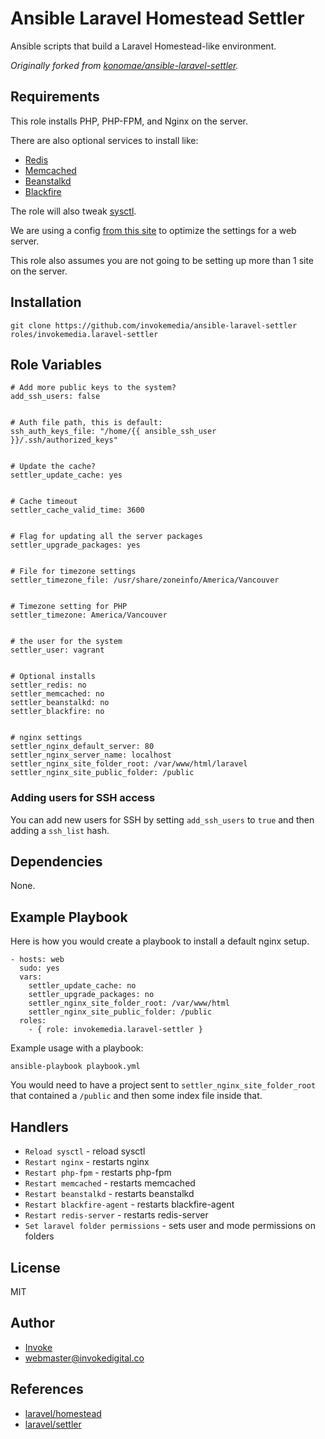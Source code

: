 # Ansible Laravel Homestead Settler

Ansible scripts that build a Laravel Homestead-like environment.

_Originally forked from [konomae/ansible-laravel-settler](https://github.com/konomae/ansible-laravel-settler)._

## Requirements

This role installs PHP, PHP-FPM, and Nginx on the server. 

There are also optional services to install like:
 
- [Redis](http://redis.io/)
- [Memcached](https://memcached.org/)
- [Beanstalkd](http://kr.github.io/beanstalkd/)
- [Blackfire](https://blackfire.io/)

The role will also tweak [sysctl](https://linux.die.net/man/8/sysctl). 

We are using a config [from this site](https://easyengine.io/tutorials/linux/sysctl-conf/) to optimize the settings for a web server.

This role also assumes you are not going to be setting up more than 1 site on the server.

## Installation

`git clone https://github.com/invokemedia/ansible-laravel-settler roles/invokemedia.laravel-settler`

## Role Variables

```
# Add more public keys to the system?
add_ssh_users: false


# Auth file path, this is default:
ssh_auth_keys_file: "/home/{{ ansible_ssh_user }}/.ssh/authorized_keys"


# Update the cache?
settler_update_cache: yes


# Cache timeout
settler_cache_valid_time: 3600


# Flag for updating all the server packages
settler_upgrade_packages: yes


# File for timezone settings
settler_timezone_file: /usr/share/zoneinfo/America/Vancouver


# Timezone setting for PHP
settler_timezone: America/Vancouver


# the user for the system
settler_user: vagrant


# Optional installs
settler_redis: no
settler_memcached: no
settler_beanstalkd: no
settler_blackfire: no


# nginx settings
settler_nginx_default_server: 80
settler_nginx_server_name: localhost
settler_nginx_site_folder_root: /var/www/html/laravel
settler_nginx_site_public_folder: /public
```

### Adding users for SSH access

You can add new users for SSH by setting `add_ssh_users` to `true` and then adding a `ssh_list` hash.

## Dependencies

None.

## Example Playbook

Here is how you would create a playbook to install a default nginx setup.

```
- hosts: web
  sudo: yes
  vars:
    settler_update_cache: no
    settler_upgrade_packages: no
    settler_nginx_site_folder_root: /var/www/html
    settler_nginx_site_public_folder: /public
  roles:
    - { role: invokemedia.laravel-settler }
```

Example usage with a playbook:

```
ansible-playbook playbook.yml
```

You would need to have a project sent to `settler_nginx_site_folder_root` that contained a `/public` and then some index file inside that.

## Handlers

* `Reload sysctl` - reload sysctl
* `Restart nginx` - restarts nginx
* `Restart php-fpm` - restarts php-fpm
* `Restart memcached` - restarts memcached
* `Restart beanstalkd` - restarts beanstalkd
* `Restart blackfire-agent` - restarts blackfire-agent
* `Restart redis-server` - restarts redis-server
* `Set laravel folder permissions` - sets user and mode permissions on folders

## License

MIT

## Author

* [Invoke](https://www.invokedigital.co/)
* <webmaster@invokedigital.co>

## References

* [laravel/homestead](https://github.com/laravel/homestead)
* [laravel/settler](https://github.com/laravel/settler)
